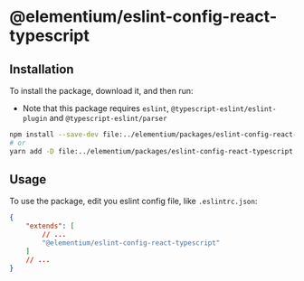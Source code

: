 # @elementium/eslint-config-react-typescript

## Installation

To install the package, download it, and then run:

- Note that this package requires `eslint`, `@typescript-eslint/eslint-plugin` and `@typescript-eslint/parser`

```sh
npm install --save-dev file:../elementium/packages/eslint-config-react-typescript eslint @typescript-eslint/eslint-plugin @typescript-eslint/parser
# or
yarn add -D file:../elementium/packages/eslint-config-react-typescript eslint @typescript-eslint/eslint-plugin @typescript-eslint/parser
```

## Usage

To use the package, edit you eslint config file, like `.eslintrc.json`:

```json
{
    "extends": [
        // ...
        "@elementium/eslint-config-react-typescript"
    ]
    // ...
}
```

